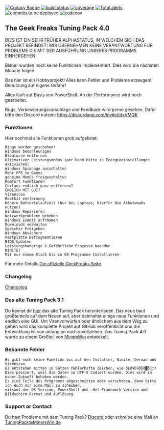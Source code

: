 [![Codacy Badge](https://api.codacy.com/project/badge/Grade/60890a1330904eb98e6e9fb7c3c8b943)](https://www.codacy.com/manual/MinersWin/TGF-Tuning-Pack-4.0?utm_source=github.com&amp;utm_medium=referral&amp;utm_content=MinersWin/TGF-Tuning-Pack-4.0&amp;utm_campaign=Badge_Grade)
    <a href="https://tuning-pack.de">
        <img src="https://img.shields.io/circleci/project/github/badges/shields/master" alt="build status"></a>
    <a href="https://tuning-pack.de">
        <img src="https://img.shields.io/coveralls/github/badges/shields"
            alt="coverage"></a>
    <a href="https://tuning-pack.de">
        <img src="https://img.shields.io/lgtm/alerts/g/badges/shields"
            alt="Total alerts"/></a>
    <a href="https://tuning-pack.de">
        <img src="https://img.shields.io/github/commits-since/badges/shields/gh-pages?label=commits%20to%20be%20deployed"
            alt="commits to be deployed"></a>
[![codecov](https://codecov.io/gh/MinersWin/TGF-Tuning-Pack-4.0/branch/master/graph/badge.svg)](https://codecov.io/gh/MinersWin/TGF-Tuning-Pack-4.0)
## The Geek Freaks Tuning Pack 4.0

DIES IST EIN SEHR FRÜHER ALPHASTATUS, IN WELCHEM SICH DAS PROJEKT BEFINDET!
WIR ÜBERNEHMEN KEINE VERANTWORTUNG FÜR PROBLEME DIE MIT DER AUSFÜHRUNG UNSERES PROGRAMMS EINHERGEHEN!

Bisher wurden noch keine Funktionen Implementiert. Dies wird die nächsten Monate folgen.

Das hier ist ein Hobbyprojekt! Alles kann Fehler und Probleme erzeugen! Benutzung auf eigene Gefahr!

Alles läuft auf Basis von PowerShell. An der Performance wird noch gearbeitet.

Bugs, Verbesserungsvorschläge und Feedback wird gerne gesehen. Dafür bitte den Discord nutzen: https://discordapp.com/invite/tdxVMQK

### Funktionen

Hier nochmal alle Funktionen grob aufgelistet:

```
Dinge werden geschehen!
Windows beschleunigen
Bloatware entfernen
Ultimativer Leistungsmodus (per Hand bitte in Energieeinstellungen aktivieren)
Windows Spionage ausschalten
Mehr FPS in Games
geheime Menüs freigeschalten
Komfort Funktionen
Cortana endlich ganz entfernen?
ENDLICH MIT GUI?
Virenscan
Rootkit entfernung
Höhere Batterielaufzeit (Nur bei Laptops, hierfür die Akkutweaks nutzen)
Windows Reparieren
Netzwerkprobleme beheben
Windows Events aufräumen
Downloads verwalten
Speicher Freigeben
Windows Absichern
Festplatte Defragmentieren
BIOS Updaten
Leistungshungrige & Gefährliche Prozesse beenden
NINITE!
Mit nur einem Klick bis zu 60 Programme Installieren
```

Für mehr Details [Die offizielle GeekFreaks Seite](https://thegeekfreaks.de).

### Changelog

[Changelog](https://github.com/MinersWin/TGF-Tuning-Pack-4.0/wiki/Changelog)

### Das alte Tuning Pack 3.1

Du kannst dir [hier](https://thegeekfreaks.de/download/the-geek-freaks-tuning-pack-3-1/) das alte Tuning Pack herunterladen. Das neue baut größtenteils auf dem Neuen auf, aber beinhaltet einige neue Funktionen und endlich eine GUI. Um Virenvorwürfen oder ähnlichem aus dem Weg zu gehen wird das komplette Projekt auf GitHub veröffentlicht und die Entwicklung ist von anfang an nachzuvollziehen. Das Tuning Pack 4.0 wurde zu einem Großteil von [MinersWin](https://www.youtube.com/minerswin) entwickelt.

### Bekannte Fehler

```
Es gibt noch keine Funktion bis auf den Installer, Ninite, German und Virenscan
Es entstehen mitten in Sätzen fehlerhafte Zeichen, wie ð£ð¥Ðüð║ð▓ð░□? 
Dies passiert, weil die Daten in UTF-8 Codiert wurden. Dies wird in naher Zukunft behoben werden.
Es sind Teile des Programms abgeschnitten oder verschoben, dann bitte ich euch mir eine Mail zu scheiben,
mitsamt der OS Version, PowerShell und .Net-Framework Version und Bildschirm Format und Auflösung.
```

### Support or Contact

Du hast Probleme mit dem Tuning Pack? [Discord](https://discordapp.com/invite/tdxVMQK) oder schreibe eine Mail an TuningPack@MinersWin.de
